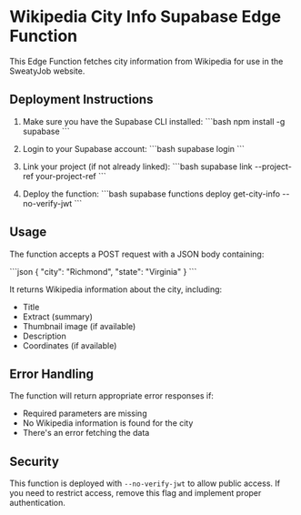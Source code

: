 # Wikipedia City Info Supabase Edge Function

This Edge Function fetches city information from Wikipedia for use in the SweatyJob website.

## Deployment Instructions

1. Make sure you have the Supabase CLI installed:
   \`\`\`bash
   npm install -g supabase
   \`\`\`

2. Login to your Supabase account:
   \`\`\`bash
   supabase login
   \`\`\`

3. Link your project (if not already linked):
   \`\`\`bash
   supabase link --project-ref your-project-ref
   \`\`\`

4. Deploy the function:
   \`\`\`bash
   supabase functions deploy get-city-info --no-verify-jwt
   \`\`\`

## Usage

The function accepts a POST request with a JSON body containing:

\`\`\`json
{
  "city": "Richmond",
  "state": "Virginia"
}
\`\`\`

It returns Wikipedia information about the city, including:
- Title
- Extract (summary)
- Thumbnail image (if available)
- Description
- Coordinates (if available)

## Error Handling

The function will return appropriate error responses if:
- Required parameters are missing
- No Wikipedia information is found for the city
- There's an error fetching the data

## Security

This function is deployed with `--no-verify-jwt` to allow public access. If you need to restrict access, remove this flag and implement proper authentication.
